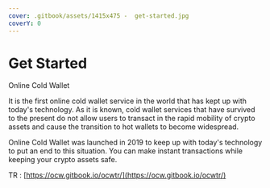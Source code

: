 ```yaml
---
cover: .gitbook/assets/1415x475 -  get-started.jpg
coverY: 0
---
```


# Get Started

Online Cold Wallet



It is the first online cold wallet service in the world that has kept up with today's technology. As it is known, cold wallet services that have survived to the present do not allow users to transact in the rapid mobility of crypto assets and cause the transition to hot wallets to become widespread.



Online Cold Wallet was launched in 2019 to keep up with today's technology to put an end to this situation. You can make instant transactions while keeping your crypto assets safe.



TR : [https://ocw.gitbook.io/ocwtr/](https://ocw.gitbook.io/ocwtr/)
